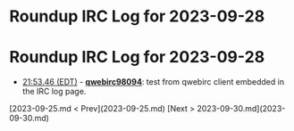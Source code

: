 # Roundup IRC Log for 2023-09-28 #
# Roundup IRC Log for 2023-09-28
* <a href="#21:53.46" id="21:53.46">21:53.46 (EDT)</a> - __[qwebirc98094](https://github.com/qwebirc98094)__: test from qwebirc client embedded in the IRC log page.

<div class="inpage-footer">
[2023-09-25.md < Prev](2023-09-25.md)
[Next > 2023-09-30.md](2023-09-30.md)
</div>
